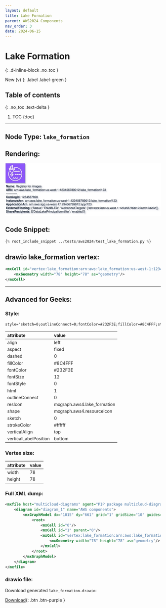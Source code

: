 ```yaml
---
layout: default
title: Lake Formation
parent: AWS2024 Components
nav_order: 3
date: 2024-06-15
---
```


# Lake Formation
{: .d-inline-block .no_toc }

New (v)
{: .label .label-green }

## Table of contents
{: .no_toc .text-delta }

1. TOC
{:toc}

---


## Node Type: ``lake_formation``

## Rendering:

![lambda](output/jpg/lake_formation.jpg)

## Code Snippet:

```python
{% root_include_snippet ../tests/aws2024/test_lake_formation.py %}
```

## drawio lake_formation vertex:

```xml
<mxCell id="vertex:lake_formation:arn:aws:lake_formation:us-west-1:123456789012:lake_formation/123" parent="1" vertex="1">
    <mxGeometry width="78" height="78" as="geometry"/>
</mxCell>
```
---

## Advanced for Geeks:

### Style:
```html
style="sketch=0;outlineConnect=0;fontColor=#232F3E;fillColor=#8C4FFF;strokeColor=#ffffff;dashed=0;verticalLabelPosition=bottom;verticalAlign=top;align=left;html=1;fontSize=12;fontStyle=0;aspect=fixed;shape=mxgraph.aws4.resourceIcon;resIcon=mxgraph.aws4.lake_formation;"
```

| attribute | value |
|:----------|:------|
|align| left |
|aspect| fixed |
|dashed| 0 |
|fillColor| #8C4FFF |
|fontColor| #232F3E |
|fontSize| 12 |
|fontStyle| 0 |
|html| 1 |
|outlineConnect| 0 |
|resIcon| mxgraph.aws4.lake_formation |
|shape| mxgraph.aws4.resourceIcon |
|sketch| 0 |
|strokeColor| #ffffff |
|verticalAlign| top |
|verticalLabelPosition| bottom |

### Vertex size:

| attribute | value |
|:---------|:-----------|
| width    | 78  |
| height   |78|

### Full XML dump:
```xml
<mxfile host="multicloud-diagrams" agent="PIP package multicloud-diagrams. Generate resources in draw.io compatible format for Cloud infrastructure. Copyrights @ Roman Tsypuk 2023. MIT license." type="MultiCloud">
    <diagram id="diagram_1" name="AWS components">
        <mxGraphModel dx="1015" dy="661" grid="1" gridSize="10" guides="1" tooltips="1" connect="1" arrows="1" fold="1" page="1" pageScale="1" pageWidth="850" pageHeight="1100" math="0" shadow="1">
            <root>
                <mxCell id="0"/>
                <mxCell id="1" parent="0"/>
                <mxCell id="vertex:lake_formation:arn:aws:lake_formation:us-west-1:123456789012:lake_formation/123" value="&lt;b&gt;Name&lt;/b&gt;: Registry for images&lt;BR&gt;&lt;b&gt;ARN&lt;/b&gt;: arn:aws:lake_formation:us-west-1:123456789012:lake_formation/123&lt;BR&gt;-----------&lt;BR&gt;&lt;b&gt;CatalogId&lt;/b&gt;: 1234567890&lt;BR&gt;&lt;b&gt;InstanceArn&lt;/b&gt;: arn:aws:lake_formation:us-west-1:123456789012:lake_formation/123&lt;BR&gt;&lt;b&gt;ApplicationArn&lt;/b&gt;: arn:aws:app:us-west-1:123456789012:app/123&lt;BR&gt;&lt;b&gt;ExternalFiltering&lt;/b&gt;: {'Status': 'ENABLED', 'AuthorizedTargets': ['arn:aws:iam:us-west-1:123456789012:iam/123222']}&lt;BR&gt;&lt;b&gt;ShareRecipients&lt;/b&gt;: [{'DataLakePrincipalIdentifier': 'enabled'}]" style="sketch=0;outlineConnect=0;fontColor=#232F3E;fillColor=#8C4FFF;strokeColor=#ffffff;dashed=0;verticalLabelPosition=bottom;verticalAlign=top;align=left;html=1;fontSize=12;fontStyle=0;aspect=fixed;shape=mxgraph.aws4.resourceIcon;resIcon=mxgraph.aws4.lake_formation;" parent="1" vertex="1">
                    <mxGeometry width="78" height="78" as="geometry"/>
                </mxCell>
            </root>
        </mxGraphModel>
    </diagram>
</mxfile>
```

### drawio file:

Download generated ``lake_formation.drawio``:

[Download](output/drawio/lake_formation.drawio){: .btn .btn-purple }